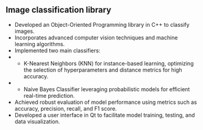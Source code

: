 ## Image classification library
* Developed an Object-Oriented Programming library in C++ to classify	images.
* Incorporates advanced computer vision techniques and machine learning	algorithms.
* Implemented two main classifiers: 
* * K-Nearest Neighbors (KNN) for	instance-based learning, optimizing the selection of hyperparameters and distance metrics for high accuracy.
* * Naive Bayes Classifier leveraging	probabilistic models for efficient real-time prediction.
* Achieved robust	evaluation of model performance using metrics such as accuracy, precision, 	recall, and F1 score.
* Developed a user interface in Qt to facilitate model	training, testing, and data visualization.
